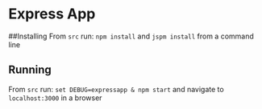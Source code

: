 Express App
==========

##Installing
From `src` run: `npm install` and `jspm install` from a command line

## Running
From `src` run: `set DEBUG=expressapp & npm start` and navigate to `localhost:3000` in a browser

